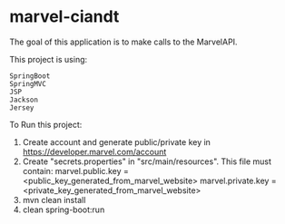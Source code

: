 # marvel-ciandt

The goal of this application is to make calls to the MarvelAPI.

This project is using:

    SpringBoot
    SpringMVC
    JSP
    Jackson
    Jersey

To Run this project:

1. Create account and generate public/private key in https://developer.marvel.com/account
2. Create "secrets.properties" in "src/main/resources". This file must contain:
        marvel.public.key = <public_key_generated_from_marvel_website>
        marvel.private.key = <private_key_generated_from_marvel_website>
3. mvn clean install
4. clean spring-boot:run